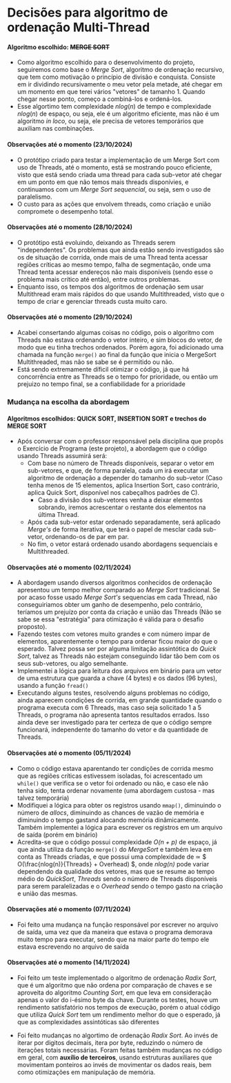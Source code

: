 # Decisões para algoritmo de ordenação Multi-Thread

#### Algoritmo escolhido: ~~MERGE SORT~~
- Como algoritmo escolhido para o desenvolvimento do projeto, seguiremos como base o *Merge Sort*, algoritmo de ordenação recursivo, que tem como motivação o princípio de divisão e conquista. Consiste em ir dividindo recursivamente o meu vetor pela metade, até chegar em um momento em que terei vários "vetores" de tamanho 1. Quando chegar nesse ponto, começo a combiná-los e ordená-los.
- Esse algortimo tem complexidade $nlog(n)$ de tempo e complexidade $nlog(n)$ de espaço, ou seja, ele é um algoritmo eficiente, mas não é um algoritmo *in loco*, ou seja, ele precisa de vetores temporários que auxiliam nas combinações.

#### Observações até o momento (23/10/2024)
- O protótipo criado para testar a implementação de um Merge Sort com uso de Threads, até o momento, está se mostrando pouco eficiente, visto que está sendo criada uma thread para cada sub-vetor até chegar em um ponto em que não temos mais threads disponívies, e continuamos com um *Merge Sort sequencial*, ou seja, sem o uso de paralelismo.
- O custo para as ações que envolvem threads, como criação e união compromete o desempenho total.

#### Observações até o momento (28/10/2024)

- O protótipo está evoluindo, deixando as Threads serem "independentes". Os problemas que ainda estão sendo investigados são os de situação de corrida, onde mais de uma Thread tenta acessar regiões críticas ao mesmo tempo, falha de segmentação, onde uma Thread tenta acessar endereços não mais disponíveis (sendo esse o problema mais crítico até então), entre outros problemas.
- Enquanto isso, os tempos dos algoritmos de ordenação sem usar Multithread eram mais rápidos do que usando Multithreaded, visto que o tempo de criar e gerenciar threads custa muito caro. 

#### Observações até o momento (29/10/2024)

- Acabei consertando algumas coisas no código, pois o algoritmo com Threads não estava ordenando o vetor inteiro, e sim blocos do vetor, de modo que eu tinha trechos ordenados. Porém agora, foi adicionado uma chamada na função `merge()` ao final da função que inicia o MergeSort Multithreaded, mas não se sabe se é permitido ou não.
- Está sendo extremamente díficil otimizar o código, já que há concorrência entre as Threads se o tempo for prioridade, ou então um prejuizo no tempo final, se a confiabilidade for a prioridade

### Mudança na escolha da abordagem

#### Algoritmos escolhidos: QUICK SORT, INSERTION SORT e trechos do MERGE SORT

- Após conversar com o professor responsável pela disciplina que propôs o Exercício de Programa (este projeto), a abordagem que o código usando Threads assumirá será:
    - Com base no número de Threads disponíveis, separar o vetor em sub-vetores, e que, de forma paralela, cada um irá executar um algoritmo de ordenação a depender do tamanho do sub-vetor (Caso tenha menos de 15 elementos, aplica Insertion Sort, caso contrário, aplica Quick Sort, disponível nos cabeçalhos padrões de C).
        - Caso a divisão dos sub-vetores venha a deixar elementos sobrando, iremos acrescentar o restante dos elementos na última Thread.
    - Após cada sub-vetor estar ordenado separadamente, será aplicado *Merge's* de forma iterativa, que terá o papel de mesclar cada sub-vetor, ordenando-os de par em par.
    - No fim, o vetor estará ordenado usando abordagens sequenciais e Multithreaded.

#### Observações até o momento (02/11/2024)

- A abordagem usando diversos algoritmos conhecidos de ordenação apresentou um tempo melhor comparado ao *Merge Sort* tradicional. Se por acaso fosse usado *Merge Sort's* sequencias em cada Thread, não conseguiriamos obter um ganho de desempenho, pelo contrário, teríamos um prejuízo por conta da criação e união das Threads (Não se sabe se essa "estratégia" para otimização é válida para o desafio proposto).
- Fazendo testes com vetores muito grandes e com número ímpar de elementos, aparentemente o tempo para ordenar ficou maior do que o esperado. Talvez possa ser por alguma limitação assintótica do *Quick Sort*, talvez as Threads não estejam conseguindo lidar tão bem com os seus sub-vetores, ou algo semelhante.
- Implementei a lógica para leitura dos arquivos em binário para um vetor de uma estrutura que guarda a chave (4 bytes) e os dados (96 bytes), usando a função `fread()`
- Executando alguns testes, resolvendo alguns problemas no código, ainda aparecem condições de corrida, em grande quantidade quando o programa executa com 6 Threads, mas caso seja solicitado 1 a 5 Threads, o programa não apresenta tantos resultados errados. Isso ainda deve ser investigado para ter certeza de que o código sempre funcionará, independente do tamanho do vetor e da quantidade de Threads.

#### Observações até o momento (05/11/2024)

- Como o código estava aparentando ter condições de corrida mesmo que as regiões críticas estivessem isoladas, foi acrescentado um `while()` que verifica se o vetor foi ordenado ou não, e caso ele não tenha sido, tenta ordenar novamente (uma abordagem custosa - mas talvez temporária)
- Modifiquei a lógica para obter os registros usando `mmap()`, diminuindo o número de *allocs*, diminuindo as chances de vazão de memória e diminuindo o tempo gastand alocando memória dinâmicamente. Também implementei a lógica para escrever os registros em um arquivo de saída (porém em binário)
- Acredita-se que o código possui complexidade *O(n + p)* de espaço, já que ainda utiliza da função `merge()` do *MergeSort* e também leva em conta as Threads criadas, e que possui uma complexidade de ≃ $ O(\frac{nlog(n)}{Threads} + Overhead) $, onde *nlog(n)* pode variar dependendo da qualidade dos vetores, mas que se resume ao tempo médio do *QuickSort*, *Threads* sendo o número de Threads disponíveis para serem paralelizadas e o *Overhead* sendo o tempo gasto na criação e união das mesmas.

#### Observações até o momento (07/11/2024)

- Foi feito uma mudança na função responsável por escrever no arquivo de saída, uma vez que da maneira que estava o programa demorava muito tempo para executar, sendo que na maior parte do tempo ele estava escrevendo no arquivo de saída

#### Observações até o momento (14/11/2024)

- Foi feito um teste implementado o algoritmo de ordenação *Radix Sort*, que é um algoritmo que não ordena por comparação de chaves e se aproveita do algoritmo *Counting Sort*, em que leva em consideração apenas o valor do i-ésimo byte da chave. Durante os testes, houve um rendimento satisfatório nos tempos de execução, porém o atual código que utiliza *Quick Sort* tem um rendimento melhor do que o esperado, já que as complexidades assintóticas são diferentes

- Foi feito mudanças no algortimo de ordenação *Radix Sort*. Ao invés de iterar por digitos decimais, itera por byte, reduzindo o número de iterações totais necessárias. Foram feitas também mudanças no código em geral, com **auxílio de terceiros**, usando estruturas auxiliares que movimentam ponteiros ao invés de movimentar os dados reais, bem como otimizações em manipulação de memória.